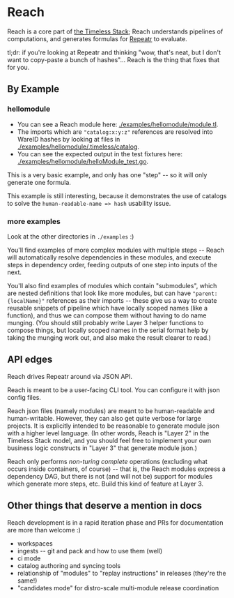 Reach
=======

Reach is a core part of [the Timeless Stack](https://repeatr.io);
Reach understands pipelines of computations, and generates formulas
for [Repeatr](https://github.com/polydawn/repeatr) to evaluate.

tl;dr: if you're looking at Repeatr and thinking
"wow, that's neat, but I don't want to copy-paste a bunch of hashes"...
Reach is the thing that fixes that for you.


By Example
----------

### hellomodule

- You can see a Reach module here:
  [./examples/hellomodule/module.tl](./examples/hellomodule/module.tl).
- The imports which are `"catalog:x:y:z"` references are resolved into WareID hashes
  by looking at files in
  [./examples/hellomodule/.timeless/catalog](./examples/hellomodule/.timeless/catalog).
- You can see the expected output in the test fixtures here:
  [./examples/hellomodule/helloModule_test.go](./examples/hellomodule/helloModule_test.go).

This is a very basic example, and only has one "step" -- so it will only generate one formula.

This example is still interesting, because it demonstrates the use of catalogs to
solve the `human-readable-name => hash` usability issue.

### more examples

Look at the other directories in `./examples` :)

You'll find examples of more complex modules with multiple steps -- Reach
will automatically resolve dependencies in these modules, and execute steps in
dependency order, feeding outputs of one step into inputs of the next.

You'll also find examples of modules which contain "submodules", which are
nested definitions that look like more modules, but can have `"parent:{localName}"`
references as their imports -- these give us a way to create reusable snippets
of pipeline which have locally scoped names (like a function), and thus we can
compose them without having to do name munging.
(You should still probably write Layer 3 helper functions to compose things, but
locally scoped names in the serial format help by taking the munging work out,
and also make the result clearer to read.)


API edges
---------

Reach drives Repeatr around via JSON API.

Reach is meant to be a user-facing CLI tool.  You can configure it with json config files.

Reach json files (namely modules) are meant to be human-readable and human-writable.
However, they can also get quite verbose for large projects.
It is explicitly intended to be reasonable to generate module json with a higher level language.
(In other words, Reach is "Layer 2" in the Timeless Stack model, and you should feel free to implement your own business logic constructs in "Layer 3" that generate module json.)

Reach only performs *non-turing complete* operations (excluding what occurs inside containers, of course) -- that is, the Reach modules express a dependency DAG, but
there is not (and will not be) support for modules which generate more steps, etc.
Build this kind of feature at Layer 3.


Other things that deserve a mention in docs
-------------------------------------------

Reach development is in a rapid iteration phase and PRs for documentation are more than welcome :)

- workspaces
- ingests -- git and pack and how to use them (well)
- ci mode
- catalog authoring and syncing tools
- relationship of "modules" to "replay instructions" in releases (they're the same!)
- "candidates mode" for distro-scale multi-module release coordination
